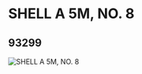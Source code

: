 # SHELL A 5M, NO. 8
## 93299
![SHELL A 5M, NO. 8](https://lc-www-live-s.legocdn.com/media/bricks/5/2/4632652.jpg)